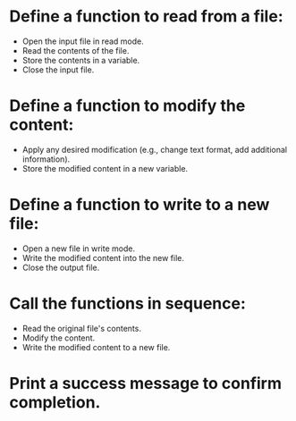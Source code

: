 # Define a function to read from a file:
   - Open the input file in read mode.
   - Read the contents of the file.
   - Store the contents in a variable.
   - Close the input file.
# Define a function to modify the content:
   - Apply any desired modification (e.g., change text format, add additional information).
   - Store the modified content in a new variable.
# Define a function to write to a new file:
   - Open a new file in write mode.
   - Write the modified content into the new file.
   - Close the output file.
# Call the functions in sequence:
   - Read the original file's contents.
   - Modify the content.
   - Write the modified content to a new file.
# Print a success message to confirm completion.
